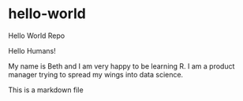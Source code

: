 # hello-world
Hello World Repo

Hello Humans!

My name is Beth and I am very happy to be learning R. I am a product manager trying to spread my wings into
data science. 

This is a markdown file
